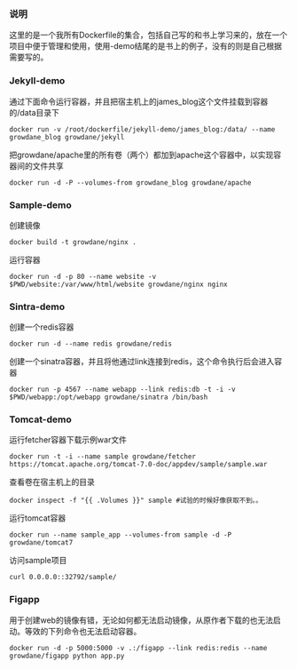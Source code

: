 ### 说明 ###
这里的是一个我所有Dockerfile的集合，包括自己写的和书上学习来的，放在一个项目中便于管理和使用，使用-demo结尾的是书上的例子，没有的则是自己根据需要写的。

### Jekyll-demo ###
通过下面命令运行容器，并且把宿主机上的james_blog这个文件挂载到容器的/data目录下
```
docker run -v /root/dockerfile/jekyll-demo/james_blog:/data/ --name growdane_blog growdane/jekyll
```

把growdane/apache里的所有卷（两个）都加到apache这个容器中，以实现容器间的文件共享
```
docker run -d -P --volumes-from growdane_blog growdane/apache
```

### Sample-demo ###
创建镜像
```
docker build -t growdane/nginx .
```

运行容器
```
docker run -d -p 80 --name website -v $PWD/website:/var/www/html/website growdane/nginx nginx
```

### Sintra-demo ###
创建一个redis容器
```
docker run -d --name redis growdane/redis
```
创建一个sinatra容器，并且将他通过link连接到redis，这个命令执行后会进入容器
```
docker run -p 4567 --name webapp --link redis:db -t -i -v $PWD/webapp:/opt/webapp growdane/sinatra /bin/bash
```


### Tomcat-demo ###

运行fetcher容器下载示例war文件
```
docker run -t -i --name sample growdane/fetcher https://tomcat.apache.org/tomcat-7.0-doc/appdev/sample/sample.war
```

查看卷在宿主机上的目录
```
docker inspect -f "{{ .Volumes }}" sample #试验的时候好像获取不到。。
```

运行tomcat容器
```
docker run --name sample_app --volumes-from sample -d -P growdane/tomcat7
```

访问sample项目
```
curl 0.0.0.0::32792/sample/
```

### Figapp ###
用于创建web的镜像有错，无论如何都无法启动镜像，从原作者下载的也无法启动。等效的下列命令也无法启动容器。
```
docker run -d -p 5000:5000 -v .:/figapp --link redis:redis --name growdane/figapp python app.py
```
